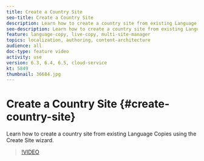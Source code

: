 ```yaml
---
title: Create a Country Site
seo-title: Create a Country Site
description: Learn how to create a country site from existing Language Copies using the Create Site wizard.
seo-description: Learn how to create a country site from existing Language Copies using the Create Site wizard.
feature: language-copy, live-copy, multi-site-manager
topics: localization, authoring, content-architecture
audience: all
doc-type: feature video
activity: use
version: 6.3, 6.4, 6.5, cloud-service
kt: 5849
thumbnail: 36684.jpg
---
```


# Create a Country Site {#create-country-site}

Learn how to create a country site from existing Language Copies using the Create Site wizard.

>[!VIDEO](https://video.tv.adobe.com/v/36684?quality=12&learn=on)
